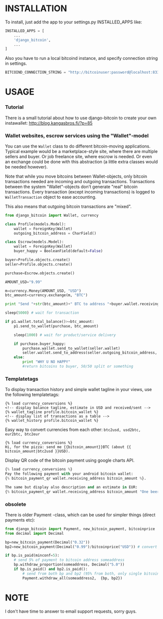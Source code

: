 INSTALLATION
============

To install, just add the app to your settings.py INSTALLED_APPS like:

```python
INSTALLED_APPS = [
    ...
    'django_bitcoin',
    ...
]
```

Also you have to run a local bitcoind instance, and specify connection string in settings.

```python
BITCOIND_CONNECTION_STRING = "http://bitcoinuser:password@localhost:8332"
```

USAGE
=====

### Tutorial

There is a small tutorial about how to use django-bitcoin to create your own instawallet: http://blog.kangasbros.fi/?p=85

### Wallet websites, escrow services using the "Wallet"-model

You can use the `Wallet` class to do different bitcoin-moving applications. Typical example would be a marketplace-style site, where there are multiple sellers and buyer. Or job freelance site, where escrow is needed. Or even an exchange could be done with this abstraction (a little extra classes would be needed however).

Note that while you move bitcoins between Wallet-objects, only bitcoin transactions needed are incoming and outgoing transactions. 
Transactions between the system "Wallet"-objects don't generate "real" bitcoin transactions. Every transaction (except incoming transactions) is logged to `WalletTransaction` object to ease accounting.

This also means that outgoing bitcoin transactions are "mixed".

```python
from django_bitcoin import Wallet, currency

class Profile(models.Model):
    wallet = ForeignKey(Wallet)
    outgoing_bitcoin_address = CharField()

class Escrow(models.Model):
    wallet = ForeignKey(Wallet)
    buyer_happy = BooleanField(default=False)

buyer=Profile.objects.create()
seller=Profile.objects.create()

purchase=Escrow.objects.create()

AMOUNT_USD="9.99"

m=currency.Money(AMOUNT_USD, "USD")
btc_amount=currency.exchange(m, "BTC")

print "Send "+str(btc_amount)+" BTC to address "+buyer.wallet.receiving_address()

sleep(5000) # wait for transaction

if p1.wallet.total_balance()>=btc_amount:
    p1.send_to_wallet(purchase, btc_amount)

    sleep(1000) # wait for product/service delivery

    if purchase.buyer_happy:
        purchase.wallet.send_to_wallet(seller.wallet)
        seller.wallet.send_to_address(seller.outgoing_bitcoin_address, seller.wallet.total_balance())
    else:
        print "WHY U NO HAPPY"
        #return bitcoins to buyer, 50/50 split or something
```

### Templatetags

To display transaction history and simple wallet tagline in your views, use the following templatetags:

```django
{% load currency_conversions %}
<!-- display balance tagline, estimate in USD and received/sent -->
{% wallet_tagline profile.bitcoin_wallet %}
<!-- display list of transactions as a table -->
{% wallet_history profile.bitcoin_wallet %} 
```

Easy way to convert currencies from each other: `btc2usd, usd2btc, eur2btc, btc2eur`

```django
{% load currency_conversions %}
Hi, for the pizza: send me {{bitcoin_amount}}BTC (about {{ bitcoin_amount|btc2usd }}USD).
```

Display QR code of the bitcoin payment using google charts API.

```python
{% load currency_conversions %}
Pay the following payment with your android bitcoin wallet:
{% bitcoin_payment_qr wallet.receiving_address bitcoin_amount %}.

The same but display also description and an estimate in EUR:
{% bitcoin_payment_qr wallet.receiving_address bitcoin_amount "One beer" "EUR" %}.
```

### obsolete

There is older Payment -class, which can be used for simpler things (direct payments etc):

```python
from django_bitcoin import Payment, new_bitcoin_payment, bitcoinprice
from decimal import Decimal

bp=new_bitcoin_payment(Decimal("0.32"))
bp2=new_bitcoin_payment(Decimal("0.99")/bitcoinprice("USD")) # convert from USD

if bp.is_paid(minconf=5):
    # send 5% of payment to bitcoin address someaddress
    bp.withdraw_proportion(someaddress, Decimal("5.0"))
    if bp.is_paid() and bp2.is_paid():
        # send from both bp and bp2 (95% from both, only single bitcoin transaction)
        Payment.withdraw_all(someaddress2,  {bp, bp2})
```

NOTE
====

I don't have time to answer to email support requests, sorry guys.


